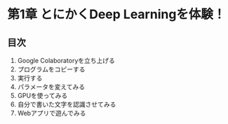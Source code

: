 # 第1章 とにかくDeep Learningを体験！

## 目次

1. Google Colaboratoryを立ち上げる
1. プログラムをコピーする
1. 実行する
1. パラメータを変えてみる
1. GPUを使ってみる
1. 自分で書いた文字を認識させてみる
1. Webアプリで遊んでみる
